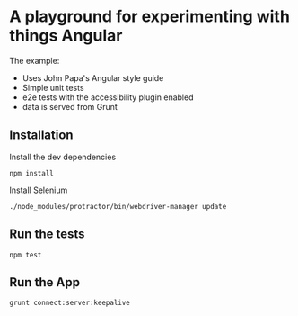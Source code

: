 # A playground for experimenting with things Angular

The example:

- Uses John Papa's Angular style guide
- Simple unit tests
- e2e tests with the accessibility plugin enabled
- data is served from Grunt

## Installation

Install the dev dependencies

`npm install`

Install Selenium

`./node_modules/protractor/bin/webdriver-manager update`

## Run the tests

`npm test`

## Run the App

`grunt connect:server:keepalive`
